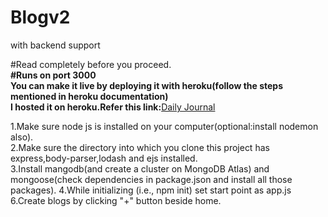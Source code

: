 # Blogv2
with backend support

#Read completely before you proceed.</br>
<b>#Runs on port 3000</b></br>
<b>You can make it live by deploying it with heroku(follow the steps mentioned in heroku documentation)</b></br>
<b>I hosted it on heroku.Refer this link:</b><a href="https://obscure-thicket-09190.herokuapp.com/">Daily Journal</a></br>


1.Make sure node js is installed on your computer(optional:install nodemon also).</br>
2.Make sure the directory into which you clone this  project has express,body-parser,lodash and ejs installed. </br>
3.Install mangodb(and create a cluster on MongoDB Atlas) and mongoose(check dependencies in package.json and install all those packages).
4.While initializing (i.e., npm init) set start point as app.js</br>
6.Create blogs by clicking "+" button beside home.
